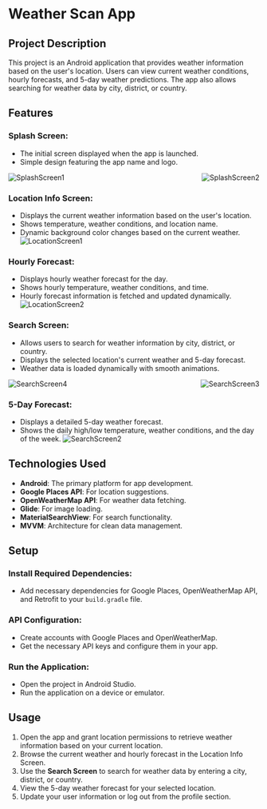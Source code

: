 # Weather Scan App

## Project Description
This project is an Android application that provides weather information based on the user's location. Users can view current weather conditions, hourly forecasts, and 5-day weather predictions. The app also allows searching for weather data by city, district, or country.

## Features

### Splash Screen:
- The initial screen displayed when the app is launched.
- Simple design featuring the app name and logo.
<div style="display: flex; flex-wrap: wrap; justify-content: space-between; gap: 10px;">
  <img src="https://github.com/user-attachments/assets/a2909d81-9d89-4cf5-9efb-388c28c85189" alt="SplashScreen1" style="max-width: 48%; height: auto;">
  <img src="https://github.com/user-attachments/assets/252c6c0a-bf10-4cf5-85db-38244459383d" alt="SplashScreen2" style="max-width: 48%; height: auto;">
</div>

### Location Info Screen:
- Displays the current weather information based on the user's location.
- Shows temperature, weather conditions, and location name.
- Dynamic background color changes based on the current weather.
![LocationScreen1](https://github.com/user-attachments/assets/dc966882-5ef3-4155-b1bb-14b7405d52f6)

### Hourly Forecast:
- Displays hourly weather forecast for the day.
- Shows hourly temperature, weather conditions, and time.
- Hourly forecast information is fetched and updated dynamically.
![LocationScreen2](https://github.com/user-attachments/assets/10c18e4a-1f8b-4ddf-81fa-4cbedb3078c8)

### Search Screen:
- Allows users to search for weather information by city, district, or country.
- Displays the selected location's current weather and 5-day forecast.
- Weather data is loaded dynamically with smooth animations.
<div style="display: flex; flex-wrap: wrap; justify-content: space-between; gap: 10px;">
  <img src="https://github.com/user-attachments/assets/e705509b-dfde-4606-9316-075148e7ac57" alt="SearchScreen4" style="max-width: 48%; height: auto;">
  <img src="https://github.com/user-attachments/assets/872e3679-2524-426b-be7b-fd8e134c63fd" alt="SearchScreen3" style="max-width: 48%; height: auto;">
</div>

### 5-Day Forecast:
- Displays a detailed 5-day weather forecast.
- Shows the daily high/low temperature, weather conditions, and the day of the week.
![SearchScreen2](https://github.com/user-attachments/assets/ccca729e-2b19-4106-92f0-efb47231aa04)

## Technologies Used
- **Android**: The primary platform for app development.
- **Google Places API**: For location suggestions.
- **OpenWeatherMap API**: For weather data fetching.
- **Glide**: For image loading.
- **MaterialSearchView**: For search functionality.
- **MVVM**: Architecture for clean data management.

## Setup

### Install Required Dependencies:
- Add necessary dependencies for Google Places, OpenWeatherMap API, and Retrofit to your `build.gradle` file.

### API Configuration:
- Create accounts with Google Places and OpenWeatherMap.
- Get the necessary API keys and configure them in your app.

### Run the Application:
- Open the project in Android Studio.
- Run the application on a device or emulator.

## Usage
1. Open the app and grant location permissions to retrieve weather information based on your current location.
2. Browse the current weather and hourly forecast in the Location Info Screen.
3. Use the **Search Screen** to search for weather data by entering a city, district, or country.
4. View the 5-day weather forecast for your selected location.
5. Update your user information or log out from the profile section.
